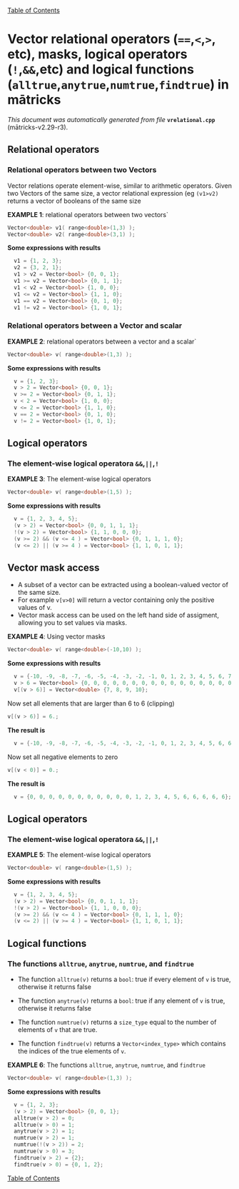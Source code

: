 
[Table of Contents](README.md)


# Vector relational operators (`==`,`<`,`>`, etc), masks, logical operators (`!`,`&&`,etc) and logical functions (`alltrue`,`anytrue`,`numtrue`,`findtrue`) in mātricks
_This document was automatically generated from file_ **`vrelational.cpp`** (mātricks-v2.29-r3).

## Relational operators
### Relational operators between two Vectors

Vector relations operate element-wise, similar to arithmetic operators. Given two Vectors of the same size, a vector relational expression (eg `(v1>v2)` returns a vector of booleans of the same size


**EXAMPLE 1**: relational operators between two vectors`
```C++
Vector<double> v1( range<double>(1,3) );
Vector<double> v2( range<double>(3,1) );
```

**Some expressions with results**
```C++
  v1 = {1, 2, 3}; 
  v2 = {3, 2, 1}; 
  v1 > v2 = Vector<bool> {0, 0, 1}; 
  v1 >= v2 = Vector<bool> {0, 1, 1}; 
  v1 < v2 = Vector<bool> {1, 0, 0}; 
  v1 <= v2 = Vector<bool> {1, 1, 0}; 
  v1 == v2 = Vector<bool> {0, 1, 0}; 
  v1 != v2 = Vector<bool> {1, 0, 1}; 
```

### Relational operators between a Vector and scalar


**EXAMPLE 2**: relational operators between a vector and a scalar`
```C++
Vector<double> v( range<double>(1,3) );
```

**Some expressions with results**
```C++
  v = {1, 2, 3}; 
  v > 2 = Vector<bool> {0, 0, 1}; 
  v >= 2 = Vector<bool> {0, 1, 1}; 
  v < 2 = Vector<bool> {1, 0, 0}; 
  v <= 2 = Vector<bool> {1, 1, 0}; 
  v == 2 = Vector<bool> {0, 1, 0}; 
  v != 2 = Vector<bool> {1, 0, 1}; 
```

## Logical operators
### The element-wise logical operatora `&&`,`||`,`!`


**EXAMPLE 3**: The element-wise logical operators
```C++
Vector<double> v( range<double>(1,5) );
```

**Some expressions with results**
```C++
  v = {1, 2, 3, 4, 5}; 
  (v > 2) = Vector<bool> {0, 0, 1, 1, 1}; 
  !(v > 2) = Vector<bool> {1, 1, 0, 0, 0}; 
  (v >= 2) && (v <= 4 ) = Vector<bool> {0, 1, 1, 1, 0}; 
  (v <= 2) || (v >= 4 ) = Vector<bool> {1, 1, 0, 1, 1}; 
```

## Vector mask access
* A subset of a vector can be extracted using a boolean-valued vector of the same size.
* For example `v[v>0]` will return a vector containing only the positive values of v.
* Vector mask access can be used on the left hand side of assigment, allowing you to set values via masks.


**EXAMPLE 4**: Using vector masks
```C++
Vector<double> v( range<double>(-10,10) );
```

**Some expressions with results**
```C++
  v = {-10, -9, -8, -7, -6, -5, -4, -3, -2, -1, 0, 1, 2, 3, 4, 5, 6, 7, 8, 9, 10}; 
  v > 6 = Vector<bool> {0, 0, 0, 0, 0, 0, 0, 0, 0, 0, 0, 0, 0, 0, 0, 0, 0, 1, 1, 1, 1}; 
  v[(v > 6)] = Vector<double> {7, 8, 9, 10}; 
```


Now set all elements that are larger than 6 to 6 (clipping)
```C++
v[(v > 6)] = 6.;
```
**The result is**
```C++
  v = {-10, -9, -8, -7, -6, -5, -4, -3, -2, -1, 0, 1, 2, 3, 4, 5, 6, 6, 6, 6, 6}; 
```


Now set all negative elements to zero
```C++
v[(v < 0)] = 0.;
```
**The result is**
```C++
  v = {0, 0, 0, 0, 0, 0, 0, 0, 0, 0, 0, 1, 2, 3, 4, 5, 6, 6, 6, 6, 6}; 
```


## Logical operators
### The element-wise logical operatora `&&`,`||`,`!`


**EXAMPLE 5**: The element-wise logical operators
```C++
Vector<double> v( range<double>(1,5) );
```

**Some expressions with results**
```C++
  v = {1, 2, 3, 4, 5}; 
  (v > 2) = Vector<bool> {0, 0, 1, 1, 1}; 
  !(v > 2) = Vector<bool> {1, 1, 0, 0, 0}; 
  (v >= 2) && (v <= 4 ) = Vector<bool> {0, 1, 1, 1, 0}; 
  (v <= 2) || (v >= 4 ) = Vector<bool> {1, 1, 0, 1, 1}; 
```

## Logical functions
### The functions `alltrue`, `anytrue`, `numtrue`, and `findtrue`

* The function `alltrue(v)` returns a `bool`: true if every element of `v` is true, otherwise it returns false

* The function `anytrue(v)` returns a `bool`: true if any element of `v` is true, otherwise it returns false

* The function `numtrue(v)` returns a `size_type` equal to the number of elements of `v` that are true. 

* The function `findtrue(v)` returns a `Vector<index_type>` which contains the indices of the true elements of `v`. 


**EXAMPLE 6**: The functions `alltrue`, `anytrue`, `numtrue`, and `findtrue`
```C++
Vector<double> v( range<double>(1,3) );
```

**Some expressions with results**
```C++
  v = {1, 2, 3}; 
  (v > 2) = Vector<bool> {0, 0, 1}; 
  alltrue(v > 2) = 0; 
  alltrue(v > 0) = 1; 
  anytrue(v > 2) = 1; 
  numtrue(v > 2) = 1; 
  numtrue(!(v > 2)) = 2; 
  numtrue(v > 0) = 3; 
  findtrue(v > 2) = {2}; 
  findtrue(v > 0) = {0, 1, 2}; 
```


[Table of Contents](README.md)
